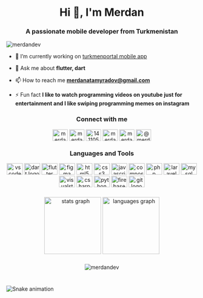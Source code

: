 <h1 align="center">Hi 👋, I'm Merdan</h1>
<h3 align="center">A passionate mobile developer from Turkmenistan</h3>

<p align="left"> <img src="https://komarev.com/ghpvc/?username=merdandev&label=Profile%20views&color=0e75b6&style=flat" alt="merdandev" /> </p>

<!-- <p align="left"> <a href="https://github.com/ryo-ma/github-profile-trophy"><img src="https://github-profile-trophy.vercel.app/?username=merdandev" alt="merdandev" /></a> </p> -->

- 🔭 I’m currently working on [turkmenportal mobile app](https://play.google.com/store/apps/details?id=com.takykcheshme.turkmenportal)

- 💬 Ask me about **flutter, dart**

- 📫 How to reach me **merdanatamyradov@gmail.com**

- ⚡ Fun fact **I like to watch programming videos on youtube just for entertainment and I like swiping programming memes on instagram**

<h3 align="center">Connect with me</h3>
<p align="center">
<a href="https://twitter.com/merdanatamyrat" target="blank"><img align="center" src="https://raw.githubusercontent.com/rahuldkjain/github-profile-readme-generator/master/src/images/icons/Social/twitter.svg" alt="merdanatamyrat" height="30" width="40" /></a>
<a href="https://linkedin.com/in/merdan-atamyradow" target="blank"><img align="center" src="https://raw.githubusercontent.com/rahuldkjain/github-profile-readme-generator/master/src/images/icons/Social/linked-in-alt.svg" alt="merdan-atamyradow" height="30" width="40" /></a>
<a href="https://stackoverflow.com/users/14110537" target="blank"><img align="center" src="https://raw.githubusercontent.com/rahuldkjain/github-profile-readme-generator/master/src/images/icons/Social/stack-overflow.svg" alt="14110537" height="30" width="40" /></a>
<a href="https://kaggle.com/merdanatamyradow" target="blank"><img align="center" src="https://raw.githubusercontent.com/rahuldkjain/github-profile-readme-generator/master/src/images/icons/Social/kaggle.svg" alt="merdanatamyradow" height="30" width="40" /></a>
<a href="https://instagram.com/merdanatamyradov" target="blank"><img align="center" src="https://raw.githubusercontent.com/rahuldkjain/github-profile-readme-generator/master/src/images/icons/Social/instagram.svg" alt="merdanatamyradov" height="30" width="40" /></a>
<a href="https://medium.com/@merdanatamyradov" target="blank"><img align="center" src="https://raw.githubusercontent.com/rahuldkjain/github-profile-readme-generator/master/src/images/icons/Social/medium.svg" alt="@merdanatamyradov" height="30" width="40" /></a>
</p>

<h3 align="center">Languages and Tools</h3>

<div align="center">
  <img src="https://cdn.jsdelivr.net/gh/devicons/devicon/icons/vscode/vscode-original.svg" height="30" width="42" alt="vscode logo"  />
  <img src="https://cdn.jsdelivr.net/gh/devicons/devicon/icons/dart/dart-original.svg" height="30" width="42" alt="dart logo"  />
  <img src="https://cdn.jsdelivr.net/gh/devicons/devicon/icons/flutter/flutter-original.svg" height="30" width="42" alt="flutter logo"  />
  <img src="https://cdn.jsdelivr.net/gh/devicons/devicon/icons/figma/figma-original.svg" height="30" width="42" alt="figma logo"  />
  <img src="https://cdn.jsdelivr.net/gh/devicons/devicon/icons/html5/html5-original.svg" height="30" width="42" alt="html5 logo"  />
  <img src="https://cdn.jsdelivr.net/gh/devicons/devicon/icons/css3/css3-original.svg" height="30" width="42" alt="css3 logo"  />
  <img src="https://cdn.jsdelivr.net/gh/devicons/devicon/icons/javascript/javascript-original.svg" height="30" width="42" alt="javascript logo"  />
  <img src="https://cdn.jsdelivr.net/gh/devicons/devicon/icons/composer/composer-original.svg" height="30" width="42" alt="composer logo"  />
  <img src="https://cdn.jsdelivr.net/gh/devicons/devicon/icons/php/php-original.svg" height="30" width="42" alt="php logo"  />
  <img src="https://cdn.jsdelivr.net/gh/devicons/devicon/icons/laravel/laravel-plain.svg" height="30" width="42" alt="laravel logo"  />
  <img src="https://cdn.jsdelivr.net/gh/devicons/devicon/icons/mysql/mysql-original.svg" height="30" width="42" alt="mysql logo"  />
  <img src="https://cdn.jsdelivr.net/gh/devicons/devicon/icons/visualstudio/visualstudio-plain.svg" height="30" width="42" alt="visualstudio logo"  />
  <img src="https://cdn.jsdelivr.net/gh/devicons/devicon/icons/csharp/csharp-original.svg" height="30" width="42" alt="csharp logo"  />
  <img src="https://cdn.jsdelivr.net/gh/devicons/devicon/icons/python/python-original.svg" height="30" width="42" alt="python logo"  />
  <img src="https://cdn.jsdelivr.net/gh/devicons/devicon/icons/firebase/firebase-plain.svg" height="30" width="42" alt="firebase logo"  />
  <img src="https://cdn.jsdelivr.net/gh/devicons/devicon/icons/git/git-original.svg" height="30" width="42" alt="git logo"  />
</div>

###
<div align="center">
  <img src="https://github-readme-stats.vercel.app/api?hide_title=false&hide_rank=false&show_icons=true&include_all_commits=true&count_private=true&disable_animations=false&theme=dracula&locale=en&hide_border=false&username=MerdanDev" height="150" alt="stats graph"  />
  <img src="https://github-readme-stats.vercel.app/api/top-langs?locale=en&hide_title=false&layout=compact&card_width=320&langs_count=5&theme=dracula&hide_border=false&username=MerdanDev" height="150" alt="languages graph"  />
</div>

###
<div align="center">
<img align="center" src="https://github-readme-streak-stats.herokuapp.com/?user=merdandev&" alt="merdandev" />
</div>

###



<br clear="both">

<img src="https://raw.githubusercontent.com/MerdanDev/MerdanDev/blob/output/snake.svg" alt="Snake animation" />

###
